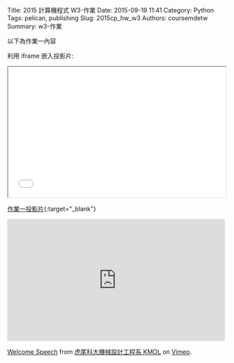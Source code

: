 Title: 2015 計算機程式 W3-作業
Date: 2015-09-19 11:41
Category: Python
Tags: pelican, publishing
Slug: 2015cp_hw_w3
Authors: coursemdetw
Summary: w3-作業

以下為作業一內容

利用 iframe 嵌入投影片:

<iframe src="40423126_cp_w3_p.html" width="500" height="300"></iframe>

[作業一投影片](40423126_cp_w3_p.html){:target="_blank"}

<iframe src="https://player.vimeo.com/video/137724068" width="500" height="281" frameborder="0" webkitallowfullscreen mozallowfullscreen allowfullscreen></iframe> <p><a href="https://vimeo.com/137724068">Welcome Speech</a> from <a href="https://vimeo.com/user24079973">虎尾科大機械設計工程系 KMOL</a> on <a href="https://vimeo.com">Vimeo</a>.</p>
